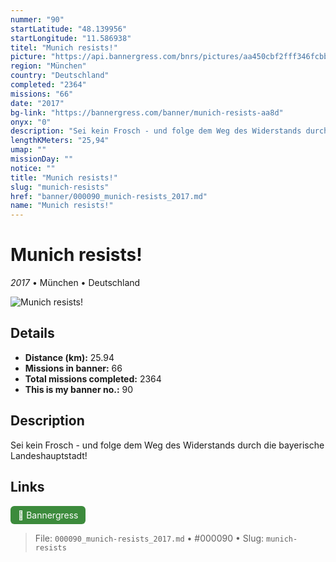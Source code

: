 ```yaml
---
nummer: "90"
startLatitude: "48.139956"
startLongitude: "11.586938"
titel: "Munich resists!"
picture: "https://api.bannergress.com/bnrs/pictures/aa450cbf2fff346fcbba9f846ff0b53f"
region: "München"
country: "Deutschland"
completed: "2364"
missions: "66"
date: "2017"
bg-link: "https://bannergress.com/banner/munich-resists-aa8d"
onyx: "0"
description: "Sei kein Frosch - und folge dem Weg des Widerstands durch die bayerische Landeshauptstadt!"
lengthKMeters: "25,94"
umap: ""
missionDay: ""
notice: ""
title: "Munich resists!"
slug: "munich-resists"
href: "banner/000090_munich-resists_2017.md"
name: "Munich resists!"
---
```

# Munich resists!

*2017* • München • Deutschland

![Munich resists!](https://api.bannergress.com/bnrs/pictures/aa450cbf2fff346fcbba9f846ff0b53f)



## Details
- **Distance (km):** 25.94
- **Missions in banner:** 66
- **Total missions completed:** 2364
- **This is my banner no.:** 90



## Description
Sei kein Frosch - und folge dem Weg des Widerstands durch die bayerische Landeshauptstadt!



## Links
<a href="https://bannergress.com/banner/munich-resists-aa8d" target="_blank" style="display:inline-block;margin-right:8px;padding:6px 12px;background:#3c8b3c;color:#fff;text-decoration:none;border-radius:6px;">🔗 Bannergress</a>



> File: `000090_munich-resists_2017.md`
> • #000090
> • Slug: `munich-resists`
